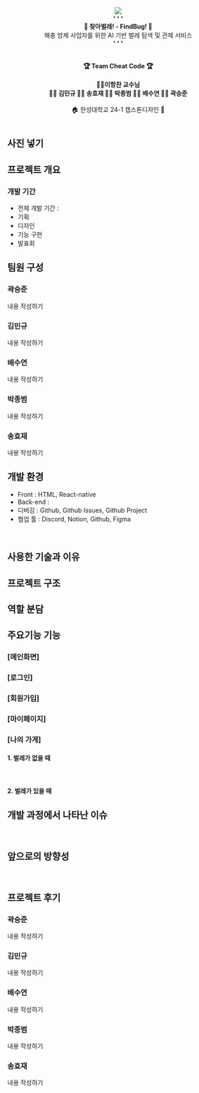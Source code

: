 <div align="center">
  <img src="https://capsule-render.vercel.app/api?type=waving&height=300&color=3555FF&text=[%20찾아벌레!🔍]&section=header&reversal=false&textBg=false&fontColor=FFFFFF&desc=🐛%20AI%20벌레%20탐색%20및%20관제%20서비스%20'찾아벌레!'%20입니다!%20🐞&descAlignY=60&fontAlignY=40">
</div>
<!---->
<div align=center> ❛ ❛ ❛ </div>
<div align=center> <b>🔎 찾아벌레! - FindBug! 🐛</b> </div>
<div align=center> 해충 방제 사업자를 위한 AI 기반 벌레 탐색 및 관제 서비스 </div>
<div align=center> ❜ ❜ ❜ </div>
<br>
<br>
<div align=center> <b>🏆 Team Cheat Code 🏆</b></div>
<br>
<div align=center> <b> 👨‍🏫이항찬 교수님 </b> </div>
<div align=center> <b> 👨‍⚖️ 김민규 👩‍🌾 송효재 👨‍🎨 박종범 👩‍🚀 배수연 🧙‍♂️ 곽승준 </b> </div>
<br>
<div align=center> 🏠 한성대학교 24-1 캡스톤디자인 🏨 </div>
<br>


## 사진 넣기 

## 프로젝트 개요

### 개발 기간
- 전체 개발 기간 : 
- 기획
- 디자인
- 기능 구현
- 발표회

## 팀원 구성
### 곽승준
내용 작성하기
<br>

### 김민규
내용 작성하기
<br>

### 배수연
내용 작성하기
<br>

### 박종범
내용 작성하기
<br>

### 송효재
내용 작성하기
<br>

## 개발 환경
- Front : HTML, React-native
- Back-end :
- 디버깅 : Github, Github Issues, Github Project
- 협업 툴 : Discord, Notion, Github, Figma

<br>

## 사용한 기술과 이유

## 프로젝트 구조

## 역할 분담

## 주요기능 기능
### [메인화면]

### [로그인]

### [회원가입]

### [마이페이지]
#### 

### [나의 가게]
#### 1. 벌레가 없을 때

<br>

#### 2. 벌레가 있을 때


## 개발 과정에서 나타난 이슈

<br>

## 앞으로의 방향성 

<br>

## 프로젝트 후기
### 곽승준
내용 작성하기
<br>

### 김민규
내용 작성하기
<br>

### 배수연
내용 작성하기
<br>

### 박종범
내용 작성하기
<br>

### 송효재
내용 작성하기
<br>
